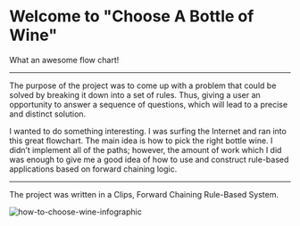 # Welcome to **"Choose A Bottle of Wine"**

What an awesome flow chart!

***


The purpose of the project was to come up with a problem that could be solved by 
breaking it down into a set of rules. Thus, giving a user an opportunity to answer 
a sequence of questions, which will lead to a precise and distinct solution. 
	
I wanted to do something interesting. I was surfing the Internet and ran into this great flowchart. 
The main idea is how to pick the right bottle wine. I didn’t implement all of the paths; however, the 
amount of work which I did was enough to give me a good idea of how to use and construct rule-based
applications based on forward chaining logic. 

***

The project was written in a Clips, Forward Chaining Rule-Based System. 

![how-to-choose-wine-infographic](https://cloud.githubusercontent.com/assets/3220686/20917364/07fb4c58-bb46-11e6-82cf-a563ddc5cd48.png)
